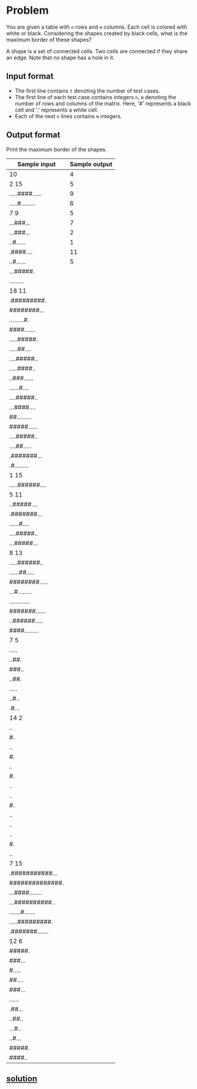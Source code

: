 # Problem
You are given a table with `n` rows and `m` columns. Each cell is colored with white or black. Considering the shapes created by black cells, what is the maximum border of these shapes?

A shape is a set of connected cells. Two cells are connected if they share an edge. Note that no shape has a hole in it.

## Input format

- The first line contains `t` denoting the number of test cases.
- The first line of each test case contains integers `n`, `m`
 denoting the number of rows and columns of the matrix. Here, '#' represents a black cell and '.' represents a white cell. 
- Each of the next `n` lines contains `m` integers.

## Output format

Print the maximum border of the shapes.

| Sample input | Sample output |
|---|---|
| 10 | 4 | 
| 2 15 | 5 | 
| .....####...... | 9 |  
| .....#......... | 6 | 
| 7 9 | 5 | 
| ...###... | 7 |  
| ...###... | 2 | 
| ..#...... | 1 | 
| .####.... | 11 | 
| ..#...... | 5 | 
| ...#####. |  | 
| ......... |  | 
| 18 11 |  | 
| .#########. | |  
| ########... | | 
| .........#. | |  
| ####....... | |  
| .....#####. | |  
| .....##.... | |  
| ....#####.. | |  
| .....####.. | |  
| ..###...... | |  
| ......#.... | |  
| ....#####.. | |  
| ...####.... | |  
| ##......... | |  
| #####...... | |  
| ....#####.. | |  
| ....##..... | |  
| .#######... | |  
| .#......... | |  
| 1 15 | | 
| .....######.... | |  
| 5 11 | | 
| ..#####.... | |  
| .#######... | |  
| ......#.... | |  
| ....#####.. | |  
| ...#####... | |  
| 8 13 | |  
| .....######.. | |  
| ......##..... | |  
| ########..... | |  
| ...#......... | |  
| ............. | |  
| #######...... | |  
| ..######..... | |  
| ####......... | |  
| 7 5 | |  
| ..... | |  
| ..##. | |  
| ###.. | |  
| ..##. | |  
| ..... | |  
| ..#.. | |  
| .#... | |  
| 14 2 | |  
| .. | |  
| #. | |  
| .. | |  
| #. | |  
| .. | |  
| #. | |  
| .. | |  
| .. | |  
| #. | |  
| .. | |  
| .. | |  
| .. | |  
| #. | |  
| .. | |  
| 7 15 | | 
| .###########... | |  
| ##############. | |  
| ...####........ | |  
| ...##########.. | |  
| .......#....... | |  
| .....#########. | |  
| .#######....... | |  
| 12 6 | | 
| #####. | | 
| ###... | |  
| #..... | |  
| ##.... | |  
| ###... | |  
| ...... | |  
| .##... | |  
| ..##.. | |  
| ...#.. | |  
| ..#... | |  
| #####. | |  
| ####.. | |  

## [solution](maximum_borders.py)